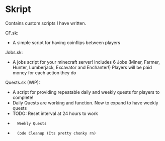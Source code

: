 # Skript 
Contains custom scripts I have written.

CF.sk: 
- A simple script for having coinflips between players

Jobs.sk: 
- A jobs script for your minecraft server! Includes 6 Jobs (Miner, Farmer, Hunter, Lumberjack, Excavator and Enchanter!) Players will be paid money for each action they do

Quests.sk (WIP):
- A script for providing repeatable daily and weekly quests for players to complete! 
- Daily Quests are working and function. Now to expand to have weekly quests
- TODO: Reset interval at 24 hours to work
-       Weekly Quests
-       Code Cleanup (Its pretty chonky rn)
